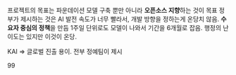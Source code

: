프로젝트의 목표는 파운데이션 모델 구축 뿐만 아니라 **오픈소스 지향**하는 것이 목표
정부가 제시하는 것은 AI 발전 속도가 너무 빨라서, 개발 방향을 정하는게 온당치 않음. **수요자 중심의 정책**을 만듬
1주일 단위로도 모델이 나와서 기간을 6개월로 잡음. 행정의 난이도는 있지만 이것이 온당.

KAI => 글로벌 진출 용이.
전부 정예팀이 제시

99